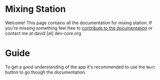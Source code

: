 # Mixing Station
Welcome! This page contains all the documentation for mixing station.
If you're missing something feel free to [contribute to the documentation](https://github.com/davidgiga1993/mixing-station-docs) or contact me at david [at] dev-core.org 

# Guide
To get a good understanding of the app it's recommended to use the `Next` button to go though the documentation.